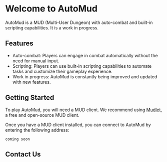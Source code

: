 # Welcome to AutoMud

AutoMud is a MUD (Multi-User Dungeon) with auto-combat and built-in scripting capabilities. It is a work in progress.

## Features

- Auto-combat: Players can engage in combat automatically without the need for manual input.
- Scripting: Players can use built-in scripting capabilities to automate tasks and customize their gameplay experience.
- Work in progress: AutoMud is constantly being improved and updated with new features.

## Getting Started

To play AutoMud, you will need a MUD client. We recommend using [Mudlet](https://www.mudlet.org/), a free and open-source MUD client.

Once you have a MUD client installed, you can connect to AutoMud by entering the following address:

```
coming soon
```

## Contact Us
